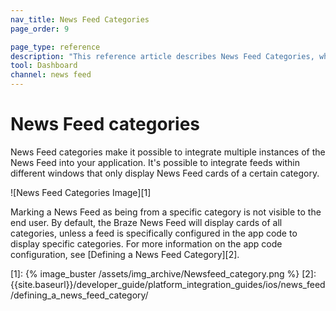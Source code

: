 ```yaml
---
nav_title: News Feed Categories
page_order: 9

page_type: reference
description: "This reference article describes News Feed Categories, which make it possible to integrate multiple instances of the News Feed into your application."
tool: Dashboard
channel: news feed
---
```


# News Feed categories

News Feed categories make it possible to integrate multiple instances of the News Feed into your application. It's possible to integrate feeds within different windows that only display News Feed cards of a certain category.

![News Feed Categories Image][1]

Marking a News Feed as being from a specific category is not visible to the end user. By default, the Braze News Feed will display cards of all categories, unless a feed is specifically configured in the app code to display specific categories. For more information on the app code configuration, see [Defining a News Feed Category][2].

[1]: {% image_buster /assets/img_archive/Newsfeed_category.png %}
[2]: {{site.baseurl}}/developer_guide/platform_integration_guides/ios/news_feed/defining_a_news_feed_category/
